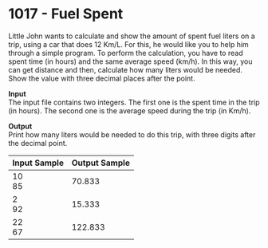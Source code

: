 # 1017 - Fuel Spent

Little John wants to calculate and show the amount of spent fuel liters on a trip, using a car that does 12 Km/L. For this, he would like you to help him through a simple program. To perform the calculation, you have to read spent time (in hours) and the same average speed (km/h). In this way, you can get distance and then, calculate how many liters would be needed. Show the value with three decimal places after the point.

**Input**<br>
The input file contains two integers. The first one is the spent time in the trip (in hours). The second one is the average speed during the trip (in Km/h).

**Output**<br>
Print how many liters would be needed to do this trip, with three digits after the decimal point.

| Input Sample  | Output Sample |
|:--------------|:--------------|
| 10 <br> 85    | 70.833        |
| 2  <br> 92    | 15.333        |
| 22 <br> 67    | 122.833       |
